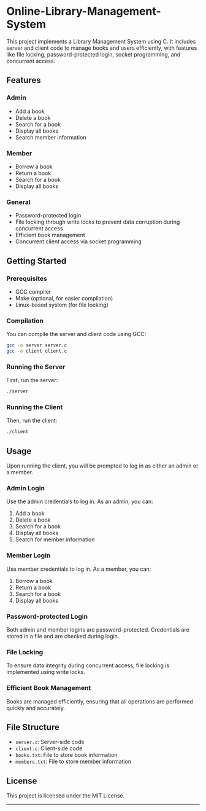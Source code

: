 # Online-Library-Management-System


This project implements a Library Management System using C. It includes server and client code to manage books and users efficiently, with features like file locking, password-protected login, socket programming, and concurrent access.

## Features

### Admin
- Add a book
- Delete a book
- Search for a book
- Display all books
- Search member information

### Member
- Borrow a book
- Return a book
- Search for a book
- Display all books

### General
- Password-protected login
- File locking through write locks to prevent data corruption during concurrent access
- Efficient book management
- Concurrent client access via socket programming

## Getting Started

### Prerequisites
- GCC compiler
- Make (optional, for easier compilation)
- Linux-based system (for file locking)

### Compilation

You can compile the server and client code using GCC:

```sh
gcc -o server server.c
gcc -o client client.c
```


### Running the Server

First, run the server:

```sh
./server
```

### Running the Client

Then, run the client:

```sh
./client
```

## Usage

Upon running the client, you will be prompted to log in as either an admin or a member. 

### Admin Login

Use the admin credentials to log in. As an admin, you can:
1. Add a book
2. Delete a book
3. Search for a book
4. Display all books
5. Search for member information

### Member Login

Use member credentials to log in. As a member, you can:
1. Borrow a book
2. Return a book
3. Search for a book
4. Display all books

### Password-protected Login

Both admin and member logins are password-protected. Credentials are stored in a file and are checked during login.

### File Locking

To ensure data integrity during concurrent access, file locking is implemented using write locks.

### Efficient Book Management

Books are managed efficiently, ensuring that all operations are performed quickly and accurately.

## File Structure

- `server.c`: Server-side code
- `client.c`: Client-side code
- `books.txt`: File to store book information
- `members.txt`: File to store member information


## License

This project is licensed under the MIT License.

---

